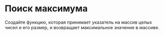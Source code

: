 # Поиск максимума

Создайте функцию, которая принимает указатель на массив целых чисел и его размер, и возвращает максимальное значение в массиве.
